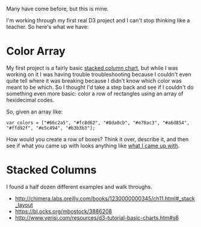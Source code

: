 Many have come before, but this is mine. 

I'm working through my first real D3 project and I can't stop thinking like a teacher. So here's what we have:

# Color Array

My first project is a fairly basic [stacked column chart](http://www.verisi.com/resources/d3-tutorial-basic-charts.htm#s6), but while I was working on it I was having trouble troubleshooting because I couldn't even quite tell where it was breaking because I didn't know which color was meant to be which. So I thought I'd take a step back and see if I couldn't do something even more basic: color a row of rectangles using an array of hexidecimal codes. 

So, given an array like:

    var colors = ["#66c2a5", "#fc8d62", "#8da0cb", "#e78ac3", "#a6d854", "#ffd92f", "#e5c494", "#b3b3b3"];

How would you create a row of boxes?  Think it over, describe it, and then see if what you came up with looks anything like [what I came up with](color_array.html).

# Stacked Columns

I found a half dozen different examples and walk throughs. 

+ <http://chimera.labs.oreilly.com/books/1230000000345/ch11.html#_stack_layout>
+ <https://bl.ocks.org/mbostock/3886208>
+ <http://www.verisi.com/resources/d3-tutorial-basic-charts.htm#s6>
